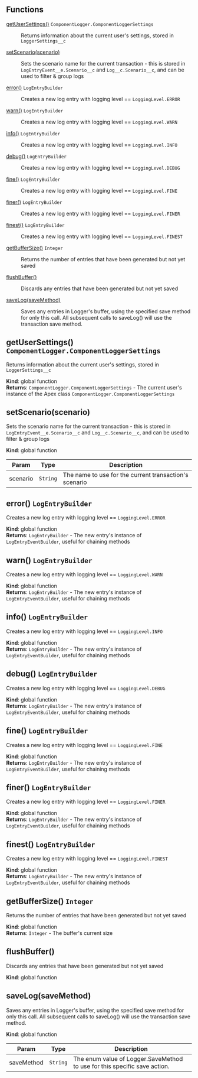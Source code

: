 ## Functions

<dl>
<dt><a href="#getUserSettings">getUserSettings()</a> <code>ComponentLogger.ComponentLoggerSettings</code></dt>
<dd><p>Returns information about the current user&#39;s settings, stored in <code>LoggerSettings__c</code></p>
</dd>
<dt><a href="#setScenario">setScenario(scenario)</a></dt>
<dd><p>Sets the scenario name for the current transaction - this is stored in <code>LogEntryEvent__e.Scenario__c</code>
             and <code>Log__c.Scenario__c</code>, and can be used to filter &amp; group logs</p>
</dd>
<dt><a href="#error">error()</a> <code>LogEntryBuilder</code></dt>
<dd><p>Creates a new log entry with logging level == <code>LoggingLevel.ERROR</code></p>
</dd>
<dt><a href="#warn">warn()</a> <code>LogEntryBuilder</code></dt>
<dd><p>Creates a new log entry with logging level == <code>LoggingLevel.WARN</code></p>
</dd>
<dt><a href="#info">info()</a> <code>LogEntryBuilder</code></dt>
<dd><p>Creates a new log entry with logging level == <code>LoggingLevel.INFO</code></p>
</dd>
<dt><a href="#debug">debug()</a> <code>LogEntryBuilder</code></dt>
<dd><p>Creates a new log entry with logging level == <code>LoggingLevel.DEBUG</code></p>
</dd>
<dt><a href="#fine">fine()</a> <code>LogEntryBuilder</code></dt>
<dd><p>Creates a new log entry with logging level == <code>LoggingLevel.FINE</code></p>
</dd>
<dt><a href="#finer">finer()</a> <code>LogEntryBuilder</code></dt>
<dd><p>Creates a new log entry with logging level == <code>LoggingLevel.FINER</code></p>
</dd>
<dt><a href="#finest">finest()</a> <code>LogEntryBuilder</code></dt>
<dd><p>Creates a new log entry with logging level == <code>LoggingLevel.FINEST</code></p>
</dd>
<dt><a href="#getBufferSize">getBufferSize()</a> <code>Integer</code></dt>
<dd><p>Returns the number of entries that have been generated but not yet saved</p>
</dd>
<dt><a href="#flushBuffer">flushBuffer()</a></dt>
<dd><p>Discards any entries that have been generated but not yet saved</p>
</dd>
<dt><a href="#saveLog">saveLog(saveMethod)</a></dt>
<dd><p>Saves any entries in Logger&#39;s buffer, using the specified save method for only this call.
             All subsequent calls to saveLog() will use the transaction save method.</p>
</dd>
</dl>

<a name="getUserSettings"></a>

## getUserSettings() <code>ComponentLogger.ComponentLoggerSettings</code>

Returns information about the current user's settings, stored in `LoggerSettings__c`

**Kind**: global function  
**Returns**: <code>ComponentLogger.ComponentLoggerSettings</code> - The current user's instance of the Apex class `ComponentLogger.ComponentLoggerSettings`  
<a name="setScenario"></a>

## setScenario(scenario)

Sets the scenario name for the current transaction - this is stored in `LogEntryEvent__e.Scenario__c`
and `Log__c.Scenario__c`, and can be used to filter & group logs

**Kind**: global function

| Param    | Type                | Description                                            |
| -------- | ------------------- | ------------------------------------------------------ |
| scenario | <code>String</code> | The name to use for the current transaction's scenario |

<a name="error"></a>

## error() <code>LogEntryBuilder</code>

Creates a new log entry with logging level == `LoggingLevel.ERROR`

**Kind**: global function  
**Returns**: <code>LogEntryBuilder</code> - The new entry's instance of `LogEntryEventBuilder`, useful for chaining methods  
<a name="warn"></a>

## warn() <code>LogEntryBuilder</code>

Creates a new log entry with logging level == `LoggingLevel.WARN`

**Kind**: global function  
**Returns**: <code>LogEntryBuilder</code> - The new entry's instance of `LogEntryEventBuilder`, useful for chaining methods  
<a name="info"></a>

## info() <code>LogEntryBuilder</code>

Creates a new log entry with logging level == `LoggingLevel.INFO`

**Kind**: global function  
**Returns**: <code>LogEntryBuilder</code> - The new entry's instance of `LogEntryEventBuilder`, useful for chaining methods  
<a name="debug"></a>

## debug() <code>LogEntryBuilder</code>

Creates a new log entry with logging level == `LoggingLevel.DEBUG`

**Kind**: global function  
**Returns**: <code>LogEntryBuilder</code> - The new entry's instance of `LogEntryEventBuilder`, useful for chaining methods  
<a name="fine"></a>

## fine() <code>LogEntryBuilder</code>

Creates a new log entry with logging level == `LoggingLevel.FINE`

**Kind**: global function  
**Returns**: <code>LogEntryBuilder</code> - The new entry's instance of `LogEntryEventBuilder`, useful for chaining methods  
<a name="finer"></a>

## finer() <code>LogEntryBuilder</code>

Creates a new log entry with logging level == `LoggingLevel.FINER`

**Kind**: global function  
**Returns**: <code>LogEntryBuilder</code> - The new entry's instance of `LogEntryEventBuilder`, useful for chaining methods  
<a name="finest"></a>

## finest() <code>LogEntryBuilder</code>

Creates a new log entry with logging level == `LoggingLevel.FINEST`

**Kind**: global function  
**Returns**: <code>LogEntryBuilder</code> - The new entry's instance of `LogEntryEventBuilder`, useful for chaining methods  
<a name="getBufferSize"></a>

## getBufferSize() <code>Integer</code>

Returns the number of entries that have been generated but not yet saved

**Kind**: global function  
**Returns**: <code>Integer</code> - The buffer's current size  
<a name="flushBuffer"></a>

## flushBuffer()

Discards any entries that have been generated but not yet saved

**Kind**: global function  
<a name="saveLog"></a>

## saveLog(saveMethod)

Saves any entries in Logger's buffer, using the specified save method for only this call.
All subsequent calls to saveLog() will use the transaction save method.

**Kind**: global function

| Param      | Type                | Description                                                               |
| ---------- | ------------------- | ------------------------------------------------------------------------- |
| saveMethod | <code>String</code> | The enum value of Logger.SaveMethod to use for this specific save action. |
